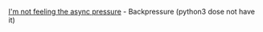 [I'm not feeling the async pressure](https://lucumr.pocoo.org/2020/1/1/async-pressure/) - Backpressure (python3 dose not have it)